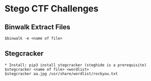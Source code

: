 # Stego CTF Challenges

## Binwalk Extract Files
```
$binwalk -e <name of file>
```

## Stegcracker
```
* Install: pip3 install stegcracker (steghide is a prerequisite)
$stegcracker <name of file> <wordlist>
$stegcracker aa.jpg /usr/share/wordlist/rockyou.txt
```